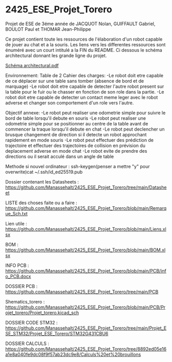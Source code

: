 # 2425_ESE_Projet_Torero

Projet de ESE de 3éme année de JACQUOT Nolan, GUIFFAULT Gabriel, BOULOT Paul et THOMAR Jean-Philippe

Ce projet contient toute les ressources de l'élaboration d'un robot capable de jouer au chat et a la souris.
Les liens vers les differentes ressources sont énuméré avec un court intitulé a la FIN du README.
Ci dessous le schéma architectural donnant les grande ligne du projet.

[Schéma architectural.pdf](https://github.com/user-attachments/files/17220902/Schema.architectural.pdf)


Environnement:
Table de 2
Cahier des charges: 
-Le robot doit etre capable de ce déplacer sur une table sans tomber (absence de bord et de marquage)
-Le robot doit etre capable de detecter l'autre robot present sur la table pour le fuir ou le chasser en fonction de son role dans la partie.
-Le robot doit etre capable de detecter un contact meme leger avec le robot adverse et changer son comportement d'un role vers l'autre.

Objectif annexe:
-Le robot peut realiser une odometrie simple pour suivre le bord de table lorsqu'il debute en souris
-Le robot peut realiser une odometrie simple pour se positionner au centre de la table avant de commencer la traque lorsqu'il debute en chat
-Le robot peut declencher un brusque changement de direction si il detecte un robot approchant rapidement en mode souris
-Le robot peut effectuer des prédiction de trajectoire et effectuer des trajectoires de collision en prévision du deplacement adverse en mode chat
-Le robot evite de prendre des directions ou il serait acculé dans un angle de table


Methode si nouvel ordinateur : ssh-keygen(penser a mettre "y" pour overwrite)cat ~/.ssh/id_ed25519.pub

Dossier contenant les Datasheets : https://github.com/Manassehalt/2425_ESE_Projet_Torero/tree/main/Datasheet

LISTE des choses faite ou a faire : https://github.com/Manassehalt/2425_ESE_Projet_Torero/blob/main/Remarque_Sch.txt

Lien utile : https://github.com/Manassehalt/2425_ESE_Projet_Torero/blob/main/Liens.xlsx

BOM : https://github.com/Manassehalt/2425_ESE_Projet_Torero/blob/main/BOM.xlsx

INFO PCB : https://github.com/Manassehalt/2425_ESE_Projet_Torero/blob/main/PCB/info_PCB.docx

DOSSIER PCB : https://github.com/Manassehalt/2425_ESE_Projet_Torero/tree/main/PCB

Shematics_torero : https://github.com/Manassehalt/2425_ESE_Projet_Torero/blob/main/PCB/Projet_torero/Projet_torero.kicad_sch

DOSSIER CODE STM32 : https://github.com/Manassehalt/2425_ESE_Projet_Torero/tree/main/Projet_ESE_STM32/Projet_ESE_Torero/STM32G431CBU6

DOSSIER CALCULS : https://github.com/Manassehalt/2425_ESE_Projet_Torero/tree/8892ed05e16a1e8a040fe9dc08f9f57ab23dc9e8/Calculs%20et%20brouillons
